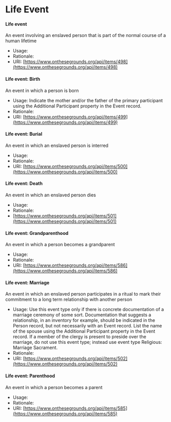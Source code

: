 # Life Event

#### Life event

An event involving an enslaved person that is part of the normal course of a human lifetime

* Usage:
* Rationale:
* URI: [https://www.onthesegrounds.org/api/items/498](https://www.onthesegrounds.org/api/items/498)

#### Life event: Birth

An event in which a person is born&#x20;

* Usage: Indicate the mother and/or the father of the primary participant using the Additional Participant property in the Event record.
* Rationale:
* URI: [https://www.onthesegrounds.org/api/items/499](https://www.onthesegrounds.org/api/items/499)

#### Life event: Burial

An event in which an enslaved person is interred

* Usage:
* Rationale:
* URI: [https://www.onthesegrounds.org/api/items/500](https://www.onthesegrounds.org/api/items/500)

#### Life event: Death

An event in which an enslaved person dies

* Usage:
* Rationale:&#x20;
* [https://www.onthesegrounds.org/api/items/501](https://www.onthesegrounds.org/api/items/501)

#### Life event: Grandparenthood

An event in which a person becomes a grandparent

* Usage:
* Rationale:
* URI: [https://www.onthesegrounds.org/api/items/586](https://www.onthesegrounds.org/api/items/586)

#### Life event: Marriage

An event in which an enslaved person participates in a ritual to mark their commitment to a long term relationship with another person

* Usage: Use this event type only if there is concrete documentation of a marriage ceremony of some sort. Documentation that suggests a relationship, in an inventory for example, should be indicated in the Person record, but not necessarily with an Event record. List the name of the spouse using the Additional Participant property in the Event record. If a member of the clergy is present to preside over the marriage, do not use this event type; instead use event type Religious: Marriage Sacrament.
* Rationale:
* URI: [https://www.onthesegrounds.org/api/items/502](https://www.onthesegrounds.org/api/items/502)

#### Life event: Parenthood

An event in which a person becomes a parent

* Usage:&#x20;
* Rationale:
* URI: [https://www.onthesegrounds.org/api/items/585](https://www.onthesegrounds.org/api/items/585)
